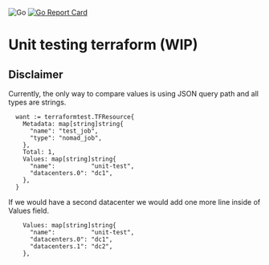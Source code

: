 ![Go](https://github.com/thiagonache/terraformtest/workflows/Go/badge.svg?branch=master)
[![Go Report Card](https://goreportcard.com/badge/github.com/thiagonache/terraformtest)](https://goreportcard.com/report/github.com/thiagonache/terraformtest)


# Unit testing terraform (WIP)

## Disclaimer

Currently, the only way to compare values is using JSON query path and all types
are strings.

```
  want := terraformtest.TFResource{
    Metadata: map[string]string{
      "name": "test_job",
      "type": "nomad_job",
    },
    Total: 1,
    Values: map[string]string{
      "name":          "unit-test",
      "datacenters.0": "dc1",
    },
  }
```

If we would have a second datacenter we would add one more line inside of Values
field.

```
    Values: map[string]string{
      "name":          "unit-test",
      "datacenters.0": "dc1",
      "datacenters.1": "dc2",
    },
```
